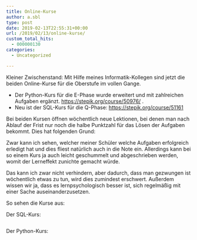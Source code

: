 ```yaml
---
title: Online-Kurse
author: a.sbl
type: post
date: 2019-02-13T22:55:31+00:00
url: /2019/02/13/online-kurse/
custom_total_hits:
  - 000000130
categories:
  - Uncategorized

---
```

Kleiner Zwischenstand: Mit Hilfe meines Informatik-Kollegen sind jetzt die beiden Online-Kurse für die Oberstufe im vollen Gange.

  * Der Python-Kurs für die E-Phase wurde erweitert und mit zahlreichen Aufgaben ergänzt. https://stepik.org/course/50976/ . 
  * Neu ist der SQL-Kurs für die Q-Phase: https://stepik.org/course/51161 

Bei beiden Kursen öffnen wöchentlich neue Lektionen, bei denen man nach Ablauf der Frist nur noch die halbe Punktzahl für das Lösen der Aufgaben bekommt. Dies hat folgenden Grund: 

Zwar kann ich sehen, welcher meiner Schüler welche Aufgaben erfolgreich erledigt hat und dies fliest natürlich auch in die Note ein. Allerdings kann bei so einem Kurs ja auch leicht geschummelt und abgeschrieben werden, womit der Lerneffekt zunichte gemacht würde. 

Das kann ich zwar nicht verhindern, aber dadurch, dass man gezwungen ist wöchentlich etwas zu tun, wird dies zumindest erschwert. Außerdem wissen wir ja, dass es lernpsychologisch besser ist, sich regelmäßig mit einer Sache auseinanderzusetzen.

So sehen die Kurse aus:

Der SQL-Kurs:<figure class="wp-block-image">

<img src="https://it-teaching.de/wp/wp-content/uploads/2019/02/image-1.png" alt="" class="wp-image-380" srcset="https://it-teaching.de/wp/wp-content/uploads/2019/02/image-1.png 873w, https://it-teaching.de/wp/wp-content/uploads/2019/02/image-1-300x282.png 300w, https://it-teaching.de/wp/wp-content/uploads/2019/02/image-1-768x721.png 768w" sizes="(max-width: 873px) 100vw, 873px" /></figure> 

Der Python-Kurs:<figure class="wp-block-image">

<img src="https://it-teaching.de/wp/wp-content/uploads/2019/02/image-2.png" alt="" class="wp-image-381" srcset="https://it-teaching.de/wp/wp-content/uploads/2019/02/image-2.png 875w, https://it-teaching.de/wp/wp-content/uploads/2019/02/image-2-294x300.png 294w, https://it-teaching.de/wp/wp-content/uploads/2019/02/image-2-768x785.png 768w" sizes="(max-width: 875px) 100vw, 875px" /></figure>